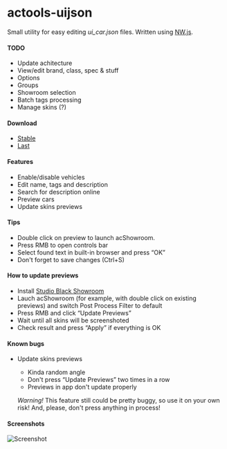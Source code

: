 # actools-uijson
Small utility for easy editing *ui_car.json* files. Written using [NW.js](http://nwjs.io/).

#### TODO
* Update achitecture
* View/edit brand, class, spec & stuff
* Options
* Groups
* Showroom selection
* Batch tags processing
* Manage skins (?)

#### Download
* [Stable](https://ascobash.wordpress.com/2015/06/14/actools-uijson/)
* [Last](https://yadi.sk/d/J4l0dpsrhJrBK)

#### Features
* Enable/disable vehicles
* Edit name, tags and description
* Search for description online
* Preview cars
* Update skins previews

#### Tips
* Double click on preview to launch acShowroom.
* Press RMB to open controls bar
* Select found text in built-in browser and press “OK”
* Don't forget to save changes (Ctrl+S)

#### How to update previews
* Install [Studio Black Showroom](http://www.racedepartment.com/downloads/studio-black-showroom.4353/)
* Lauch acShowroom (for example, with double click on existing previews) and switch Post Process Filter to default
* Press RMB and click “Update Previews”
* Wait until all skins will be screenshoted
* Check result and press “Apply” if everything is OK

#### Known bugs
* Update skins previews
    * Kinda random angle
    * Don't press “Update Previews” two times in a row
    * Previews in app don't update properly

    *Warning!* This feature still could be pretty buggy, so use it on your own risk! And, please, don't press anything in process!

#### Screenshots
![Screenshot](http://i.imgur.com/AiPMrXT.png)
